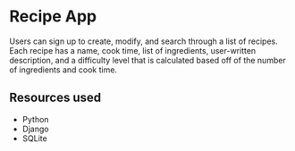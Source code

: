 # Recipe App
Users can sign up to create, modify, and search through a list of recipes. Each recipe has a name, cook time, list of ingredients, user-written description, and a difficulty level that is calculated based off of the number of ingredients and cook time. 
## Resources used
- Python
- Django
- SQLite
